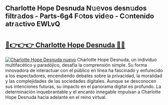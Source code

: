 ## Charlotte Hope Desnuda N𝚞𝚎vos desn𝚞dos filtr𝚊dos - Parts-6g4 F𝚘tos vid𝚎o - C𝚘ntenido atr𝚊ctivo EWLvQ

# <h2><a href="http://mbayie.tromn.icu/?c=Charlotte+Hope+Desnuda">🔗👉👉👉 Charlotte Hope Desnuda 🔗🔗</a></h2>

[![Charlotte Hope Desnuda nuevo](https://i.imgur.com/pEAQMta.gif)](http://mbayie.tromn.icu/?c=Charlotte+Hope+Desnuda)
Charlotte Hope Desnuda, un individuo multifacético y paradójico, desafía la comprensión simple. Su forma innovadora de interactuar con el público en línea ha fascinado y enfurecido a los espectadores, encendiendo debates sobre la privacidad, la moralidad y las complejidades de las sociedades digitales. Aunque se desconocen sus intenciones futuras, su impacto en el panorama digital es profundo. La determinación inquebrantable y el encanto innegable impulsan a Charlotte Hope Desnuda hacia adelante en el reino virtual.
